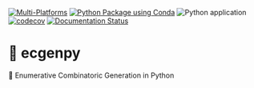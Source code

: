 [![Multi-Platforms](https://github.com/luk036/ecgenpy/actions/workflows/multi-platforms.yml/badge.svg)](https://github.com/luk036/ecgenpy/actions/workflows/multi-platforms.yml)
[![Python Package using Conda](https://github.com/luk036/ecgenpy/actions/workflows/python-package-conda.yml/badge.svg)](https://github.com/luk036/ecgenpy/actions/workflows/python-package-conda.yml)
![Python application](https://github.com/luk036/pylds/workflows/Python%20application/badge.svg)
[![codecov](https://codecov.io/gh/luk036/ecgenpy/branch/main/graph/badge.svg?token=5Y28NrEVID)](https://codecov.io/gh/luk036/ecgenpy)
[![Documentation Status](https://readthedocs.org/projects/ecgenpy/badge/?version=latest)](https://ecgenpy.readthedocs.io/en/latest/?badge=latest)

# 🔢 ecgenpy

🔢 Enumerative Combinatoric Generation in Python
